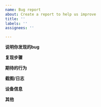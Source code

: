 ```yaml
---
name: Bug report
about: Create a report to help us improve
title: ''
labels: ''
assignees: ''

---
```


**说明你发现的bug**

**复现步骤**

**期待的行为**

**截图/日志**

**设备信息**

**其他**
